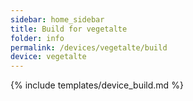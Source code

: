 ```yaml
---
sidebar: home_sidebar
title: Build for vegetalte
folder: info
permalink: /devices/vegetalte/build
device: vegetalte
---
```

{% include templates/device_build.md %}

